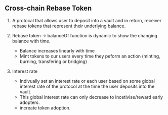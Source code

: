 ## Cross-chain Rebase Token

1. A protocal that allows user to deposit into a vault and in return, receiver rebase tokens that represent their underlying balance.

2. Rebase token -> balanceOf function is dynamic to show the changing balance with time.
    - Balance increases linearly with time
    - Mint tokens to our users every time they peform an action (minting, burning, transfering or bridging)

3. Interest rate
    - Indivually set an interest rate or each user based on some global interest rate of the protocol at the time the user deposits into the vault.
    - This global interest rate can only decrease to incetivise/reward early adopters.
    - increate token adoption.



